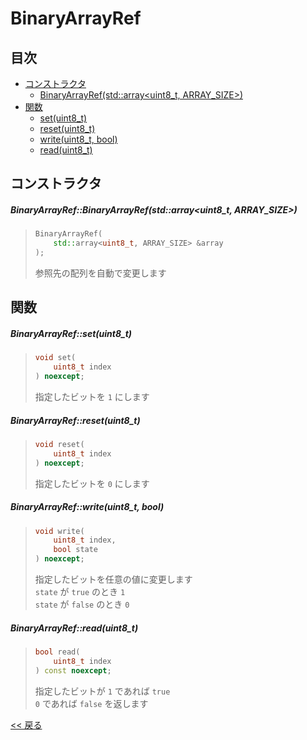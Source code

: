 # BinaryArrayRef

## 目次
- [コンストラクタ](#コンストラクタ)
  - [BinaryArrayRef(std::array<uint8_t, ARRAY_SIZE>)](#binaryarrayrefbinaryarrayrefstdarrayuint8_t-array_size)
- [関数](#関数)
  - [set(uint8_t)](#binaryarrayrefsetuint8_t)
  - [reset(uint8_t)](#binaryarrayrefresetuint8_t)
  - [write(uint8_t, bool)](#binaryarrayrefwriteuint8_t-bool)
  - [read(uint8_t)](#binaryarrayrefreaduint8_t)

## コンストラクタ
##### BinaryArrayRef::BinaryArrayRef(std::array<uint8_t, ARRAY_SIZE>)
> ```c++
> BinaryArrayRef(
>     std::array<uint8_t, ARRAY_SIZE> &array      
> );
> ```
> 参照先の配列を自動で変更します

## 関数

##### BinaryArrayRef::set(uint8_t)
> ```c++
> void set(
>     uint8_t index
> ) noexcept;
> ```
> 指定したビットを `1` にします

##### BinaryArrayRef::reset(uint8_t)
> ```c++
> void reset(
>     uint8_t index
> ) noexcept;
> ```
> 指定したビットを `0` にします

##### BinaryArrayRef::write(uint8_t, bool)
> ```c++
> void write(
>     uint8_t index,
>     bool state
> ) noexcept;
> ```
> 指定したビットを任意の値に変更します  
> `state` が `true` のとき `1`  
> `state` が `false` のとき `0`

##### BinaryArrayRef::read(uint8_t)
> ```c++
> bool read(
>     uint8_t index
> ) const noexcept;
> ```
> 指定したビットが `1` であれば `true`  
> `0` であれば `false` を返します

[<< 戻る](../INDEX.md)